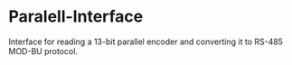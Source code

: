# Paralell-Interface
Interface for reading a 13-bit parallel encoder and converting it to RS-485 MOD-BU protocol.
